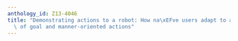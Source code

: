 ```yaml
---
anthology_id: Z13-4046
title: "Demonstrating actions to a robot: How na\xEFve users adapt to a robot's replication\
  \ of goal and manner-oriented actions"
---
```

